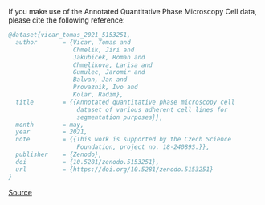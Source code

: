 If you make use of the Annotated Quantitative Phase Microscopy Cell data, please cite the following reference:

``` bibtex
@dataset{vicar_tomas_2021_5153251,
  author       = {Vicar, Tomas and
                  Chmelik, Jiri and
                  Jakubicek, Roman and
                  Chmelikova, Larisa and
                  Gumulec, Jaromir and
                  Balvan, Jan and
                  Provaznik, Ivo and
                  Kolar, Radim},
  title        = {{Annotated quantitative phase microscopy cell 
                   dataset of various adherent cell lines for
                   segmentation purposes}},
  month        = may,
  year         = 2021,
  note         = {{This work is supported by the Czech Science 
                   Foundation, project no. 18-24089S.}},
  publisher    = {Zenodo},
  doi          = {10.5281/zenodo.5153251},
  url          = {https://doi.org/10.5281/zenodo.5153251}
}
```

[Source](https://zenodo.org/record/5153251#.YlAixn9Bzmg)